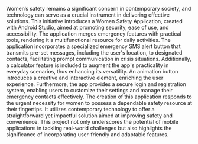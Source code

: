 Women’s safety remains a significant concern in contemporary society, and technology can 
serve as a crucial instrument in delivering effective solutions. This initiative introduces a 
Women Safety Application, created with Android Studio, aimed at promoting 
security, ease of use, and accessibility. The application merges emergency features with 
practical tools, rendering it a multifunctional resource for daily activities. The application 
incorporates a specialized emergency SMS alert button that transmits pre-set messages, 
including the user's location, to designated contacts, facilitating prompt communication in 
crisis situations. Additionally, a calculator feature is included to augment the app's 
practicality in everyday scenarios, thus enhancing its versatility. An animation button 
introduces a creative and interactive element, enriching the user experience. Furthermore, 
the app provides a secure login and registration system, enabling users to customize their 
settings and manage their emergency contacts effectively. The creation of this application 
responds to the urgent necessity for women to possess a dependable safety resource at their 
fingertips. It utilizes contemporary technology to offer a straightforward yet impactful 
solution aimed at improving safety and convenience. This project not only underscores the 
potential of mobile applications in tackling real-world challenges but also highlights the 
significance of incorporating user-friendly and adaptable features. 
